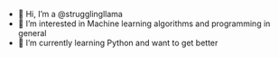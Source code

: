 - 👋 Hi, I’m a @strugglingllama
- 👀 I’m interested in Machine learning algorithms and programming in general
- 🌱 I’m currently learning Python and want to get better



<!---
strugglingllama/strugglingllama is a ✨ special ✨ repository because its `README.md` (this file) appears on your GitHub profile.
You can click the Preview link to take a look at your changes.
--->
